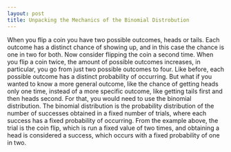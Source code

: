 ```yaml
---
layout: post
title: Unpacking the Mechanics of the Binomial Distrobution
---
```



When you flip a coin you have two possible outcomes, heads or tails. Each outcome has a distinct chance of showing up, and in this case the chance is one in two for both. Now consider flipping the coin a second time. When you flip a coin twice, the amount of possible outcomes increases, in particular, you go from just two possible outcomes to four. Like before, each possible outcome has a distinct probability of occurring. But what if you wanted to know a more general outcome, like the chance of getting heads only one time, instead of a more specific outcome, like getting tails first and then heads second. For that, you would need to use the binomial distribution.
The binomial distribution is the probability distribution of the number of successes obtained in a fixed number of trials, where each success has a fixed probability of occurring. From the example above, the trial is the coin flip, which is run a fixed value of two times, and obtaining a head is considered a success, which occurs with a fixed probability of one in two.